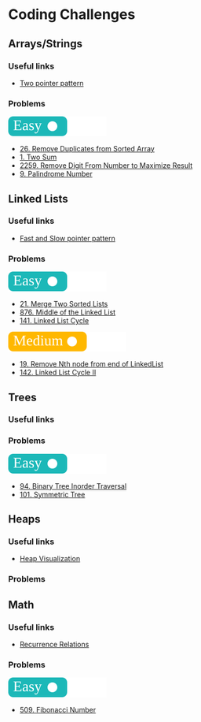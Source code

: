 # Coding Challenges

## Arrays/Strings

### Useful links

- [Two pointer pattern](https://medium.com/@timpark0807/leetcode-is-easy-two-pointers-90b9b0f2eb43)

### Problems

![](tags/easy.svg)

- [26. Remove Duplicates from Sorted Array](remove-duplicates-from-sorted-array/README.md)
- [1. Two Sum](two-sum/README.md)
- [2259. Remove Digit From Number to Maximize Result](remove-digit-from-number-to-maximize-result/README.md)
- [9. Palindrome Number](is-palindrome/README.md)

## Linked Lists

### Useful links

- [Fast and Slow pointer pattern](https://medium.com/@arifimran5/fast-and-slow-pointer-pattern-in-linked-list-43647869ac99)

### Problems

![](tags/easy.svg)

- [21. Merge Two Sorted Lists](merge-two-sorted-lists/README.md)
- [876. Middle of the Linked List](middle-of-the-linked-list/README.md)
- [141. Linked List Cycle](linked-list-has-cycle/README.md)

![](tags/medium.svg)

- [19. Remove Nth node from end of LinkedList](remove-nth-node-from-end-of-list/README.md)
- [142. Linked List Cycle II](linked-list-cycle-II/README.md)

## Trees

### Useful links

### Problems

![](tags/easy.svg)

- [94. Binary Tree Inorder Traversal](binary-tree-inorder-traversal/README.md)
- [101. Symmetric Tree](symmetric-tree/README.md)

## Heaps

### Useful links

- [Heap Visualization](https://www.cs.usfca.edu/~galles/visualization/Heap.html)

### Problems

## Math

### Useful links

- [Recurrence Relations](<https://math.libretexts.org/Bookshelves/Combinatorics_and_Discrete_Mathematics/Applied_Discrete_Structures_(Doerr_and_Levasseur)/08%3A_Recursion_and_Recurrence_Relations/8.03%3A_Recurrence_Relations>)

### Problems

![](tags/easy.svg)

- [509. Fibonacci Number](fibonacci-number/README.md)
